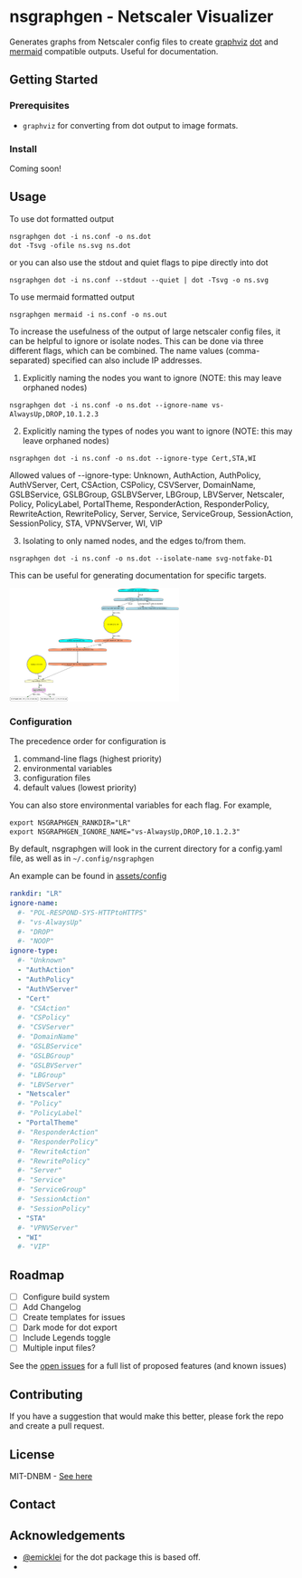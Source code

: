 <a id="readme-top"></a>

# nsgraphgen - Netscaler Visualizer

Generates graphs from Netscaler config files to create [graphviz](https://graphviz.org) [dot](https://graphviz.org/doc/info/lang.html) and [mermaid](https://mermaidjs.org) compatible outputs. Useful for documentation.

## Getting Started

### Prerequisites

- `graphviz` for converting from dot output to image formats.

### Install

Coming soon!

## Usage

To use dot formatted output

```shell
nsgraphgen dot -i ns.conf -o ns.dot
dot -Tsvg -ofile ns.svg ns.dot
```

or you can also use the stdout and quiet flags to pipe directly into dot

```shell
nsgraphgen dot -i ns.conf --stdout --quiet | dot -Tsvg -o ns.svg
```

To use mermaid formatted output

```shell
nsgraphgen mermaid -i ns.conf -o ns.out
```

To increase the usefulness of the output of large netscaler config files, it can be helpful to ignore or isolate nodes. This can be done via three different flags, which can be combined. The name values (comma-separated) specified can also include IP addresses.

1. Explicitly naming the nodes you want to ignore (NOTE: this may leave orphaned nodes)

```shell
nsgraphgen dot -i ns.conf -o ns.dot --ignore-name vs-AlwaysUp,DROP,10.1.2.3
```

2. Explicitly naming the types of nodes you want to ignore (NOTE: this may leave orphaned nodes)

```shell
nsgraphgen dot -i ns.conf -o ns.dot --ignore-type Cert,STA,WI
```

Allowed values of --ignore-type: Unknown, AuthAction, AuthPolicy, AuthVServer, Cert, CSAction, CSPolicy, CSVServer, DomainName, GSLBService, GSLBGroup, GSLBVServer, LBGroup, LBVServer, Netscaler, Policy, PolicyLabel, PortalTheme, ResponderAction, ResponderPolicy, RewriteAction, RewritePolicy, Server, Service, ServiceGroup, SessionAction, SessionPolicy, STA, VPNVServer, WI, VIP

3. Isolating to only named nodes, and the edges to/from them.

```shell
nsgraphgen dot -i ns.conf -o ns.dot --isolate-name svg-notfake-D1
```

This can be useful for generating documentation for specific targets.

<img src="./assets/imgs/isolated.png" alt="Sample screenshot" width="300" height="200">

### Configuration

The precedence order for configuration is

1. command-line flags (highest priority)
2. environmental variables
3. configuration files
4. default values (lowest priority)

You can also store environmental variables for each flag. For example,

```shell
export NSGRAPHGEN_RANKDIR="LR"
export NSGRAPHGEN_IGNORE_NAME="vs-AlwaysUp,DROP,10.1.2.3"
```

By default, nsgraphgen will look in the current directory for a config.yaml file, as well as in `~/.config/nsgraphgen`

An example can be found in [assets/config](https://github.com/littletoyrobots/nsgraphgen/blob/main/assets/configs/)

```yaml
rankdir: "LR"
ignore-name:
  #- "POL-RESPOND-SYS-HTTPtoHTTPS"
  #- "vs-AlwaysUp"
  #- "DROP"
  #- "NOOP"
ignore-type:
  #- "Unknown"
  - "AuthAction"
  - "AuthPolicy"
  - "AuthVServer"
  - "Cert"
  #- "CSAction"
  #- "CSPolicy"
  #- "CSVServer"
  #- "DomainName"
  #- "GSLBService"
  #- "GSLBGroup"
  #- "GSLBVServer"
  #- "LBGroup"
  #- "LBVServer"
  - "Netscaler"
  #- "Policy"
  #- "PolicyLabel"
  - "PortalTheme"
  #- "ResponderAction"
  #- "ResponderPolicy"
  #- "RewriteAction"
  #- "RewritePolicy"
  #- "Server"
  #- "Service"
  #- "ServiceGroup"
  #- "SessionAction"
  #- "SessionPolicy"
  - "STA"
  #- "VPNVServer"
  - "WI"
  #- "VIP"
```

## Roadmap

- [ ] Configure build system
- [ ] Add Changelog
- [ ] Create templates for issues
- [ ] Dark mode for dot export
- [ ] Include Legends toggle
- [ ] Multiple input files?

See the [open issues](https://github.com/littletoyrobots/nsgraphgen/issues) for a full list of proposed features (and known issues)

## Contributing

If you have a suggestion that would make this better, please fork the repo and create a pull request.

## License

MIT-DNBM - [See here](https://github.com/CFPAOrg/MIT-DO-NOT-BOTHER-ME/)

## Contact

## Acknowledgements

- [@emicklei](https://github.com/emicklei) for the dot package this is based off.
-

